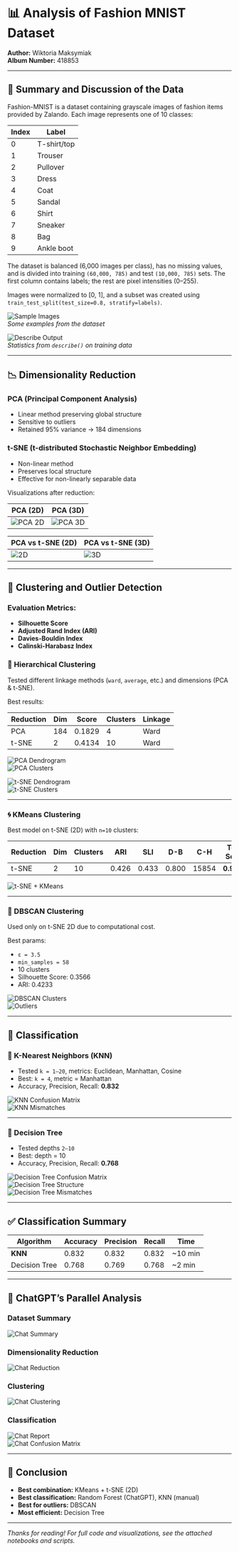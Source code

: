 # 📊 Analysis of Fashion MNIST Dataset
**Author:** Wiktoria Maksymiak  
**Album Number:** 418853  

---

## 📝 Summary and Discussion of the Data

Fashion-MNIST is a dataset containing grayscale images of fashion items provided by Zalando. Each image represents one of 10 classes:

| Index | Label        |
|-------|--------------|
| 0     | T-shirt/top  |
| 1     | Trouser      |
| 2     | Pullover     |
| 3     | Dress        |
| 4     | Coat         |
| 5     | Sandal       |
| 6     | Shirt        |
| 7     | Sneaker      |
| 8     | Bag          |
| 9     | Ankle boot   |

The dataset is balanced (6,000 images per class), has no missing values, and is divided into training `(60,000, 785)` and test `(10,000, 785)` sets. The first column contains labels; the rest are pixel intensities (0–255).

Images were normalized to [0, 1], and a subset was created using `train_test_split(test_size=0.8, stratify=labels)`.

![Sample Images](1/clothes.png)  
*Some examples from the dataset*

![Describe Output](1/describe.png)  
*Statistics from `describe()` on training data*

---

## 📉 Dimensionality Reduction

### PCA (Principal Component Analysis)
- Linear method preserving global structure
- Sensitive to outliers
- Retained 95% variance → 184 dimensions

### t-SNE (t-distributed Stochastic Neighbor Embedding)
- Non-linear method
- Preserves local structure
- Effective for non-linearly separable data

Visualizations after reduction:

| PCA (2D) | PCA (3D) |
|---------|----------|
| ![PCA 2D](2/pca%20180d%20onto%202.png) | ![PCA 3D](2/pca%20180d%20onto%203.png) |

| PCA vs t-SNE (2D) | PCA vs t-SNE (3D) |
|------------------|-------------------|
| ![2D](2/pca%20tsne%202d.png) | ![3D](2/pca%20tsne%203d.png) |

---

## 🔗 Clustering and Outlier Detection

### Evaluation Metrics:
- **Silhouette Score**
- **Adjusted Rand Index (ARI)**
- **Davies-Bouldin Index**
- **Calinski-Harabasz Index**

### 📂 Hierarchical Clustering
Tested different linkage methods (`ward`, `average`, etc.) and dimensions (PCA & t-SNE).

Best results:

| Reduction | Dim | Score | Clusters | Linkage |
|-----------|-----|-------|----------|---------|
| PCA       | 184 | 0.1829 | 4        | Ward    |
| t-SNE     | 2   | 0.4134 | 10       | Ward    |

![PCA Dendrogram](3/hierarchical/dendograms/180%2010.png)  
![PCA Clusters](3/hierarchical/plots/180%2010.png)

![t-SNE Dendrogram](3/hierarchical/dendograms/tsne%2010.png)  
![t-SNE Clusters](3/hierarchical/plots/tsne%2010.png)

---

### 🌀 KMeans Clustering

Best model on t-SNE (2D) with `n=10` clusters:

| Reduction | Dim | Clusters | ARI   | SLI   | D-B  | C-H   | Total Score |
|-----------|-----|----------|-------|-------|------|-------|--------------|
| t-SNE     | 2   | 10       | 0.426 | 0.433 | 0.800 | 15854 | **0.9371**   |

![t-SNE + KMeans](3/kmeans/best/tsne.png)

---

### 🧱 DBSCAN Clustering

Used only on t-SNE 2D due to computational cost.

Best params:
- `ε = 3.5`
- `min_samples = 58`
- 10 clusters
- Silhouette Score: 0.3566
- ARI: 0.4233

![DBSCAN Clusters](3/dbscan/clusters.png)  
![Outliers](3/dbscan/outliers.png)

---

## 🧠 Classification

### 📍 K-Nearest Neighbors (KNN)

- Tested `k = 1–20`, metrics: Euclidean, Manhattan, Cosine
- Best: `k = 4`, metric = Manhattan
- Accuracy, Precision, Recall: **0.832**

![KNN Confusion Matrix](5/knn/cm.png)  
![KNN Mismatches](5/knn/wrong.png)

---

### 🌳 Decision Tree

- Tested depths `2–10`
- Best: depth = 10
- Accuracy, Precision, Recall: **0.768**

![Decision Tree Confusion Matrix](5/tree/cm.png)  
![Decision Tree Structure](5/tree/depth10.png)  
![Decision Tree Mismatches](5/tree/wrong.png)

---

## ✅ Classification Summary

| Algorithm     | Accuracy | Precision | Recall | Time     |
|---------------|----------|-----------|--------|----------|
| **KNN**       | 0.832    | 0.832     | 0.832  | ~10 min  |
| Decision Tree | 0.768    | 0.769     | 0.768  | ~2 min   |

---

## 🤖 ChatGPT’s Parallel Analysis

### Dataset Summary

![Chat Summary](chat/summary.png)

### Dimensionality Reduction

![Chat Reduction](chat/reduction.png)

### Clustering

![Chat Clustering](chat/clusters.png)

### Classification

![Chat Report](chat/cr.png)  
![Chat Confusion Matrix](chat/cm.png)

---

## 🏁 Conclusion

- **Best combination:** KMeans + t-SNE (2D)
- **Best classification:** Random Forest (ChatGPT), KNN (manual)
- **Best for outliers:** DBSCAN
- **Most efficient:** Decision Tree

---

*Thanks for reading! For full code and visualizations, see the attached notebooks and scripts.*